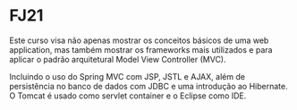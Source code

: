 # FJ21

Este curso visa não apenas mostrar os conceitos básicos de uma web application, mas também mostrar os frameworks mais utilizados e para aplicar o padrão arquitetural Model View Controller (MVC).

Incluindo o uso do Spring MVC com JSP, JSTL e AJAX, além de persistência no banco de dados com JDBC e uma introdução ao Hibernate. O Tomcat é usado como servlet container e o Eclipse como IDE.
